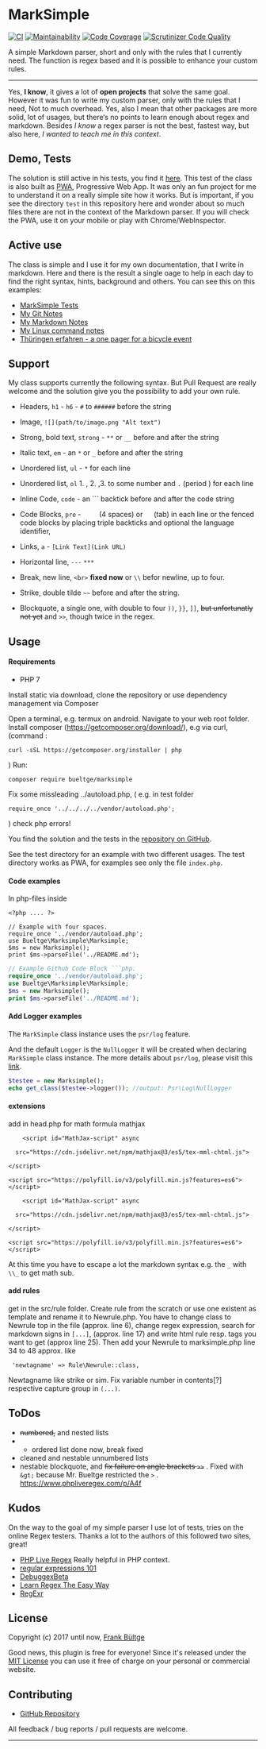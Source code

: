 # MarkSimple

[![CI](https://github.com/bueltge/marksimple/workflows/CI/badge.svg)](https://github.com/bueltge/marksimple/actions)
[![Maintainability](https://api.codeclimate.com/v1/badges/3ce79c7b4118c47951cc/maintainability "Maintainability")](https://codeclimate.com/github/bueltge/marksimple/maintainability)
[![Code Coverage](https://codecov.io/gh/bueltge/marksimple/branch/master/graph/badge.svg)](https://codecov.io/gh/bueltge/marksimple)
[![Scrutinizer Code Quality](https://scrutinizer-ci.com/g/bueltge/marksimple/badges/quality-score.png?b=master)](https://scrutinizer-ci.com/g/bueltge/marksimple/?branch=master)

A simple Markdown parser, short and only with the rules that I currently need. The function is regex based and it is possible to enhance your custom rules.

---

Yes, **I know**, it gives a lot of __open projects__ that solve the same goal. However it was fun to write my custom parser, only with the rules that I need, Not to much overhead. Yes, also I mean that other packages are more solid, lot of usages, but there‘s no points to learn enough about regex and markdown. Besides *I know* a regex parser is not the best, fastest way, but also here, _I wanted to teach me in this context_.

## Demo, Tests

The solution is still active in his tests, you find it [here](https://bueltge.de/thueringen-erfahren/). This test of the class is also built as [PWA](https://developers.google.com/web/progressive-web-apps/), Progressive Web App. It was only an fun project for me to understand it on a really simple site how it works. But is important, if you see the directory `test` in this repository here and wonder about so much files there are not in the context of the Markdown parser. If you will check the PWA, use it on your mobile or play with Chrome/WebInspector.

## Active use

The class is simple and I use it for my own documentation, that I write in markdown. Here and there is the result a single oage to help in each day to find the right syntax, hints, background and others. You can see this on this examples:

 * [MarkSimple Tests](https://bueltge.de/marksimple/test/)
 * [My Git Notes](https://bueltge.de/git/)
 * [My Markdown Notes](https://bueltge.de/md/)
 * [My Linux command notes](https://bueltge.de/linux/)
 * [Thüringen erfahren - a one pager for a bicycle event](https://bueltge.de/thueringen-erfahren/)

## Support

My class supports currently the following syntax. But Pull Request are really welcome and the solution give you the possibility to add your own rule.

 * Headers, `h1` - `h6` - `#` to `######` before the string
 * Image, `![](path/to/image.png "Alt text")`
 * Strong, bold text, `strong` - `**` or `__` before and after the string
 * Italic text, `em` - an `*` or `_` before and after the string
 * Unordered list, `ul` - `*` for each line  
 * Unordered list, `ol` 1. , 2. ,3. to some number and `.` (period ) for each line
* Inline Code, `code` - an ``` backtick before and after the code string
 * Code Blocks, `pre` - `    ` (4 spaces) or `	` (tab) in each line or the fenced code blocks by placing triple backticks and optional the language identifier,
 * Links, `a` - `[Link Text](Link URL)`
 * Horizontal line, `---` `***`
 * Break, new line, `<br>` **fixed now** or `\\` befor newline, up to four.

* Strike, double tilde `~~` before and after the string. 
 * Blockquote, a single one, with double to four `))`, `}}`, `]]`, ~~but unfortunatly not yet~~ and `>>`, though twice in the regex.

## Usage

#### Requirements

 * PHP 7

Install static via download, clone the repository or use dependency management via Composer

Open a terminal, e.g. termux on android.
Navigate to your web root folder.
Install composer (https://getcomposer.org/download/), e.g via curl, (command :
```
curl -sSL https://getcomposer.org/installer | php

```
)
Run:
```
composer require bueltge/marksimple
```

Fix some missleading ../autoload.php, ( e.g. in test folder
```
require_once '../../../../vendor/autoload.php';
```
)
check php errors!

You find the solution and the tests in the [repository on GitHub](https://github.com/bueltge/marksimple).

See the test directory for an example with two different usages. The test directory works as PWA, for examples see only the file `index.php`.

#### Code examples

In php-files inside 
```
<?php .... ?>
```

    // Example with four spaces.
    require_once '../vendor/autoload.php';
    use Bueltge\Marksimple\Marksimple;
    $ms = new Marksimple();
    print $ms->parseFile('../README.md');

```php
// Example Github Code Block ```php.
require_once '../vendor/autoload.php';
use Bueltge\Marksimple\Marksimple;
$ms = new Marksimple();
print $ms->parseFile('../README.md');
```

#### Add Logger examples

The `MarkSimple` class instance uses the `psr/log` feature.

And the default `Logger` is the `NullLogger` it will be created when declaring `MarkSimple` class instance. The more details about `psr/log`, please visit this [link](https://www.php-fig.org/psr/psr-3/).

```php
$testee = new Marksimple();
echo get_class($testee->logger()); //output: Psr\Log\NullLogger
```


#### extensions  
add in head.php for math formula mathjax 
```
    <script id="MathJax-script" async

  src="https://cdn.jsdelivr.net/npm/mathjax@3/es5/tex-mml-chtml.js">

</script>

<script src="https://polyfill.io/v3/polyfill.min.js?features=es6"></script>

    <script id="MathJax-script" async

  src="https://cdn.jsdelivr.net/npm/mathjax@3/es5/tex-mml-chtml.js">

</script>

<script src="https://polyfill.io/v3/polyfill.min.js?features=es6"></script>

```
At this time you have to escape a lot the markdown syntax e.g. the `_` with `\\_` to get math sub.
#### add rules 
get in the src/rule folder. 
Create rule from the scratch or use one existent as template and rename it to Newrule.php. 
You have to change class to Newrule top in the file (approx. line 6), change regex expression, search for markdown signs in `[...]`, (approx. line 17) and write html rule resp. tags you want to get (approx line 25). 
Then add your Newrule to marksimple.php line 34 to 48 approx. like 
```
 'newtagname' => Rule\Newrule::class,
```
Newtagname like strike or sim. 
Fix variable number in contents[?] respective capture group in `(...)`. 

## ToDos 
* ~~numbered,~~ and nested lists   
* * ordered list done now, break fixed
* cleaned and nestable unnumbered lists 
* nestable blockquote, and ~~fix failure on angle brackets `>>`~~ . Fixed with `&gt;` because Mr. Bueltge restricted the `>` .  https://www.phpliveregex.com/p/A4f 
## Kudos

On the way to the goal of my simple parser I use lot of tests, tries on the online Regex testers. Thanks a lot to the authors of this followed two sites, great!

 * [PHP Live Regex](https://www.phpliveregex.com/) Really helpful in PHP context.
 * [regular expressions 101](https://regex101.com/)
 * [DebuggexBeta](https://www.debuggex.com/)
 * [Learn Regex The Easy Way](https://github.com/zeeshanu/learn-regex)
 * [RegExr](https://regexr.com/)

## License

Copyright (c) 2017 until now, [Frank Bültge](https://bueltge.de)

Good news, this plugin is free for everyone! Since it's released under the [MIT License](https://github.com/inpsyde/marksimple/blob/master/LICENSE) you can use it free of charge on your personal or commercial website.

## Contributing

 * [GitHub Repository](https://github.com/bueltge/marksimple)

All feedback / bug reports / pull requests are welcome.

---

